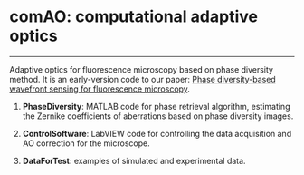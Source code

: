 comAO: computational adaptive optics
===
---
Adaptive optics for fluorescence microscopy based on phase diversity method. It is an early-version code to our paper: [Phase diversity-based wavefront sensing for fluorescence microscopy](https://www.biorxiv.org/content/10.1101/2023.12.19.572369v3).

1. **PhaseDiversity**: MATLAB code for phase retrieval algorithm, estimating the Zernike coefficients of aberrations based on phase diversity images.

2. **ControlSoftware**: LabVIEW code for controlling the data acquisition and AO correction for the microscope.

3. **DataForTest**: examples of simulated and experimental data.
